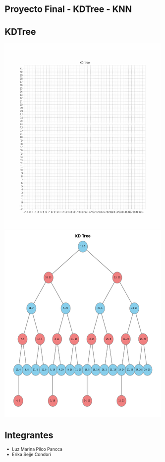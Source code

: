 # Proyecto Final - KDTree - KNN
# KDTree
<div>
  <img src="https://github.com/zulmarina1687/AyEDProyectoFinal/blob/main/KDTree.gif" alt="demo" height="600">
  <img src="https://github.com/zulmarina1687/AyEDProyectoFinal/blob/main/KDTreeGrafo.png" alt="demo" height="600">
</div>


# Integrantes
- Luz Marina Pilco Pancca
- Erika Sejje Condori
